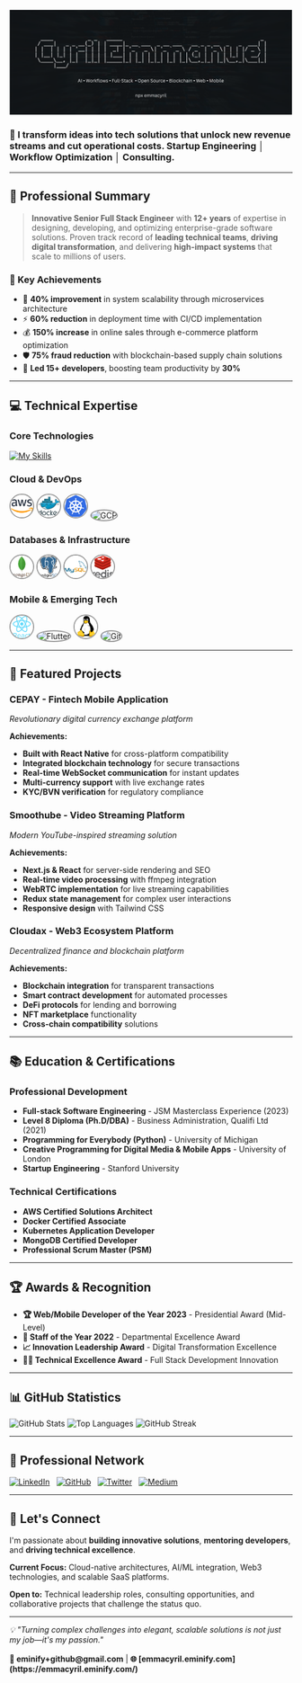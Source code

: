 ![Cyril Emmanuel - Senior Full Stack Engineer & Technical Leader](/assets/banner.svg)

<div align="left">
  <h3>🚀 I transform ideas into tech solutions that unlock new revenue streams and cut operational costs. Startup Engineering │ Workflow Optimization │ Consulting.</h3>
</div>

---

## 🎯 Professional Summary

> **Innovative Senior Full Stack Engineer** with **12+ years** of expertise in designing, developing, and optimizing enterprise-grade software solutions. Proven track record of **leading technical teams**, **driving digital transformation**, and delivering **high-impact systems** that scale to millions of users.

### 💼 Key Achievements

- 🔧 **40% improvement** in system scalability through microservices architecture
- ⚡ **60% reduction** in deployment time with CI/CD implementation
- 💰 **150% increase** in online sales through e-commerce platform optimization
- 🛡️ **75% fraud reduction** with blockchain-based supply chain solutions
- 👥 **Led 15+ developers**, boosting team productivity by **30%**

---

## 💻 Technical Expertise

### **Core Technologies**

<div align="left">
<!-- Skill icons provided by skill-icons. Full icon list and names:
     https://github.com/tandpfun/skill-icons?tab=readme-ov-file#icons-list -->

[![My Skills](https://skillicons.dev/icons?i=javascript,typescript,supabase,python,nodejs,php,flutter,figma,docker,git,github,terraform&theme=light)](https://skillicons.dev)

</div>

### **Cloud & DevOps**

<div align="left">
  <img src="https://raw.githubusercontent.com/devicons/devicon/master/icons/amazonwebservices/amazonwebservices-original-wordmark.svg" alt="AWS" width="40" height="40" style="border:2px solid #999; border-radius:100%;">
  <img src="https://raw.githubusercontent.com/devicons/devicon/master/icons/docker/docker-original-wordmark.svg" alt="Docker" width="40" height="40" style="border:2px solid #999; border-radius:100%;">
  <img src="https://raw.githubusercontent.com/devicons/devicon/master/icons/kubernetes/kubernetes-plain.svg" alt="Kubernetes" width="40" height="40" style="border:2px solid #999; border-radius:100%;">
  <img src="https://www.vectorlogo.zone/logos/google_cloud/google_cloud-icon.svg" alt="GCP" width="40" height="40" style="border:2px solid #999; border-radius:100%;">
</div>

### **Databases & Infrastructure**

<div align="left">
  <img src="https://raw.githubusercontent.com/devicons/devicon/master/icons/mongodb/mongodb-original-wordmark.svg" alt="MongoDB" width="40" height="40" style="border:2px solid #999; border-radius:100%;">
  <img src="https://raw.githubusercontent.com/devicons/devicon/master/icons/postgresql/postgresql-original-wordmark.svg" alt="PostgreSQL" width="40" height="40" style="border:2px solid #999; border-radius:100%;">
  <img src="https://raw.githubusercontent.com/devicons/devicon/master/icons/mysql/mysql-original-wordmark.svg" alt="MySQL" width="40" height="40" style="border:2px solid #999; border-radius:100%;">
  <img src="https://raw.githubusercontent.com/devicons/devicon/master/icons/redis/redis-original-wordmark.svg" alt="Redis" width="40" height="40" style="border:2px solid #999; border-radius:100%;">
</div>

### **Mobile & Emerging Tech**

<div align="left">
  <img src="https://raw.githubusercontent.com/devicons/devicon/master/icons/react/react-original-wordmark.svg" alt="React Native" width="40" height="40" style="border:2px solid #999; border-radius:100%;">
  <img src="https://www.vectorlogo.zone/logos/flutterio/flutterio-icon.svg" alt="Flutter" width="40" height="40" style="border:2px solid #999; border-radius:100%;">
  <img src="https://raw.githubusercontent.com/devicons/devicon/master/icons/linux/linux-original.svg" alt="Linux" width="40" height="40" style="border:2px solid #999; border-radius:100%;">
  <img src="https://www.vectorlogo.zone/logos/git-scm/git-scm-icon.svg" alt="Git" width="40" height="40" style="border:2px solid #999; border-radius:100%;">
</div>

---

## 🚀 Featured Projects

### **CEPAY - Fintech Mobile Application**

_Revolutionary digital currency exchange platform_

**Achievements:**

- **Built with React Native** for cross-platform compatibility
- **Integrated blockchain technology** for secure transactions
- **Real-time WebSocket communication** for instant updates
- **Multi-currency support** with live exchange rates
- **KYC/BVN verification** for regulatory compliance

### **Smoothube - Video Streaming Platform**

_Modern YouTube-inspired streaming solution_

**Achievements:**

- **Next.js & React** for server-side rendering and SEO
- **Real-time video processing** with ffmpeg integration
- **WebRTC implementation** for live streaming capabilities
- **Redux state management** for complex user interactions
- **Responsive design** with Tailwind CSS

### **Cloudax - Web3 Ecosystem Platform**

_Decentralized finance and blockchain platform_

**Achievements:**

- **Blockchain integration** for transparent transactions
- **Smart contract development** for automated processes
- **DeFi protocols** for lending and borrowing
- **NFT marketplace** functionality
- **Cross-chain compatibility** solutions

---

## 📚 Education & Certifications

### **Professional Development**

- **Full-stack Software Engineering** - JSM Masterclass Experience (2023)
- **Level 8 Diploma (Ph.D/DBA)** - Business Administration, Qualifi Ltd (2021)
- **Programming for Everybody (Python)** - University of Michigan
- **Creative Programming for Digital Media & Mobile Apps** - University of London
- **Startup Engineering** - Stanford University

### **Technical Certifications**

- **AWS Certified Solutions Architect**
- **Docker Certified Associate**
- **Kubernetes Application Developer**
- **MongoDB Certified Developer**
- **Professional Scrum Master (PSM)**

---

## 🏆 Awards & Recognition

- **🏆 Web/Mobile Developer of the Year 2023** - Presidential Award (Mid-Level)
- **🥇 Staff of the Year 2022** - Departmental Excellence Award
- **📈 Innovation Leadership Award** - Digital Transformation Excellence
- **👨‍💻 Technical Excellence Award** - Full Stack Development Innovation

---

## 📊 GitHub Statistics

<div align="left">
  <img src="https://github-readme-stats.vercel.app/api?username=emmacyril&show_icons=true&theme=radical&hide_border=true" alt="GitHub Stats">
  <img src="https://github-readme-stats.vercel.app/api/top-langs/?username=emmacyril&layout=compact&theme=radical&hide_border=true" alt="Top Languages">
  <img src="https://github-readme-streak-stats.herokuapp.com/?user=emmacyril&theme=radical&hide_border=true" alt="GitHub Streak">
</div>

---

## 🔗 Professional Network

<div align="left">
  
[<picture><source media='(prefers-color-scheme: dark)' srcset='https://api.iconify.design/simple-icons/linkedin.svg?color=white&height=40'><source media='(prefers-color-scheme: light)' srcset='https://api.iconify.design/simple-icons/linkedin.svg?color=0077b5&height=40'><img alt='LinkedIn' src='https://api.iconify.design/simple-icons/linkedin.svg?color=0077b5&height=40' height='40'></picture>](https://linkedin.com/in/emmacyril)
&nbsp;
[<picture><source media='(prefers-color-scheme: dark)' srcset='https://api.iconify.design/simple-icons/github.svg?color=white&height=40'><source media='(prefers-color-scheme: light)' srcset='https://api.iconify.design/simple-icons/github.svg?color=333&height=40'><img alt='GitHub' src='https://api.iconify.design/simple-icons/github.svg?color=333&height=40' height='40'></picture>](https://github.com/emmacyril)
&nbsp;
[<picture><source media='(prefers-color-scheme: dark)' srcset='https://api.iconify.design/simple-icons/twitter.svg?color=white&height=40'><source media='(prefers-color-scheme: light)' srcset='https://api.iconify.design/simple-icons/twitter.svg?color=1da1f2&height=40'><img alt='Twitter' src='https://api.iconify.design/simple-icons/twitter.svg?color=1da1f2&height=40' height='40'></picture>](https://twitter.com/cyrifi)
&nbsp;
[<picture><source media='(prefers-color-scheme: dark)' srcset='https://api.iconify.design/simple-icons/medium.svg?color=white&height=40'><source media='(prefers-color-scheme: light)' srcset='https://api.iconify.design/simple-icons/medium.svg?color=000&height=40'><img alt='Medium' src='https://api.iconify.design/simple-icons/medium.svg?color=000&height=40' height='40'></picture>](https://dev.to/emmacyril)

</div>

---

## 🤝 Let's Connect

I'm passionate about **building innovative solutions**, **mentoring developers**, and **driving technical excellence**.

**Current Focus:** Cloud-native architectures, AI/ML integration, Web3 technologies, and scalable SaaS platforms.

**Open to:** Technical leadership roles, consulting opportunities, and collaborative projects that challenge the status quo.

---

<div align="left">
  <i>💡 "Turning complex challenges into elegant, scalable solutions is not just my job—it's my passion."</i>
  <br><br>
  <strong>📧 eminify+github@gmail.com</strong> | 
  <strong>🌐 [emmacyril.eminify.com](https://emmacyril.eminify.com/)</strong>
</div>
